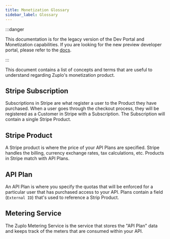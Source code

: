 ```yaml
---
title: Monetization Glossary
sidebar_label: Glossary
---
```


:::danger

This documentation is for the legacy version of the Dev Portal and Monetization
capabilities. If you are looking for the new preview developer portal, please
refer to the [docs](/docs/dev-portal/introduction).

:::

This document contains a list of concepts and terms that are useful to
understand regarding Zuplo's monetization product.

## Stripe Subscription

Subscriptions in Stripe are what register a user to the Product they have
purchased. When a user goes through the checkout process, they will be
registered as a Customer in Stripe with a Subscription. The Subscription will
contain a single Stripe Product.

## Stripe Product

A Stripe product is where the price of your API Plans are specified. Stripe
handles the billing, currency exchange rates, tax calculations, etc. Products in
Stripe match with API Plans.

## API Plan

An API Plan is where you specify the quotas that will be enforced for a
particular user that has purchased access to your API. Plans contain a field
(`External ID`) that's used to reference a Strip Product.

## Metering Service

The Zuplo Metering Service is the service that stores the "API Plan" data and
keeps track of the meters that are consumed within your API.
